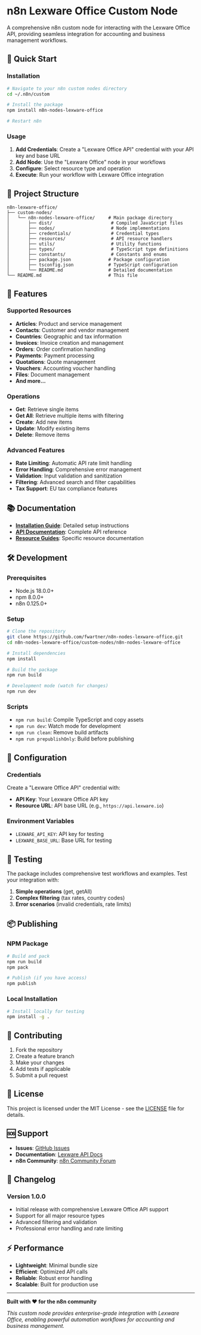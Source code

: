 # n8n Lexware Office Custom Node

A comprehensive n8n custom node for interacting with the Lexware Office API, providing seamless integration for accounting and business management workflows.

## 🚀 Quick Start

### Installation

```bash
# Navigate to your n8n custom nodes directory
cd ~/.n8n/custom

# Install the package
npm install n8n-nodes-lexware-office

# Restart n8n
```

### Usage

1. **Add Credentials**: Create a "Lexware Office API" credential with your API key and base URL
2. **Add Node**: Use the "Lexware Office" node in your workflows
3. **Configure**: Select resource type and operation
4. **Execute**: Run your workflow with Lexware Office integration

## 📁 Project Structure

```
n8n-lexware-office/
├── custom-nodes/
│   └── n8n-nodes-lexware-office/     # Main package directory
│       ├── dist/                      # Compiled JavaScript files
│       ├── nodes/                     # Node implementations
│       ├── credentials/               # Credential types
│       ├── resources/                 # API resource handlers
│       ├── utils/                     # Utility functions
│       ├── types/                     # TypeScript type definitions
│       ├── constants/                 # Constants and enums
│       ├── package.json              # Package configuration
│       ├── tsconfig.json             # TypeScript configuration
│       └── README.md                 # Detailed documentation
└── README.md                         # This file
```

## 🔧 Features

### Supported Resources

- **Articles**: Product and service management
- **Contacts**: Customer and vendor management
- **Countries**: Geographic and tax information
- **Invoices**: Invoice creation and management
- **Orders**: Order confirmation handling
- **Payments**: Payment processing
- **Quotations**: Quote management
- **Vouchers**: Accounting voucher handling
- **Files**: Document management
- **And more...**

### Operations

- **Get**: Retrieve single items
- **Get All**: Retrieve multiple items with filtering
- **Create**: Add new items
- **Update**: Modify existing items
- **Delete**: Remove items

### Advanced Features

- **Rate Limiting**: Automatic API rate limit handling
- **Error Handling**: Comprehensive error management
- **Validation**: Input validation and sanitization
- **Filtering**: Advanced search and filter capabilities
- **Tax Support**: EU tax compliance features

## 📚 Documentation

- **[Installation Guide](custom-nodes/n8n-nodes-lexware-office/INSTALLATION.md)**: Detailed setup instructions
- **[API Documentation](custom-nodes/n8n-nodes-lexware-office/README.md)**: Complete API reference
- **[Resource Guides](custom-nodes/n8n-nodes-lexware-office/CONTACT_RESOURCE_README.md)**: Specific resource documentation

## 🛠️ Development

### Prerequisites

- Node.js 18.0.0+
- npm 8.0.0+
- n8n 0.125.0+

### Setup

```bash
# Clone the repository
git clone https://github.com/fwartner/n8n-nodes-lexware-office.git
cd n8n-nodes-lexware-office/custom-nodes/n8n-nodes-lexware-office

# Install dependencies
npm install

# Build the package
npm run build

# Development mode (watch for changes)
npm run dev
```

### Scripts

- `npm run build`: Compile TypeScript and copy assets
- `npm run dev`: Watch mode for development
- `npm run clean`: Remove build artifacts
- `npm run prepublishOnly`: Build before publishing

## 🔑 Configuration

### Credentials

Create a "Lexware Office API" credential with:

- **API Key**: Your Lexware Office API key
- **Resource URL**: API base URL (e.g., `https://api.lexware.io`)

### Environment Variables

- `LEXWARE_API_KEY`: API key for testing
- `LEXWARE_BASE_URL`: Base URL for testing

## 🧪 Testing

The package includes comprehensive test workflows and examples. Test your integration with:

1. **Simple operations** (get, getAll)
2. **Complex filtering** (tax rates, country codes)
3. **Error scenarios** (invalid credentials, rate limits)

## 📦 Publishing

### NPM Package

```bash
# Build and pack
npm run build
npm pack

# Publish (if you have access)
npm publish
```

### Local Installation

```bash
# Install locally for testing
npm install -g .
```

## 🤝 Contributing

1. Fork the repository
2. Create a feature branch
3. Make your changes
4. Add tests if applicable
5. Submit a pull request

## 📄 License

This project is licensed under the MIT License - see the [LICENSE](custom-nodes/n8n-nodes-lexware-office/LICENSE) file for details.

## 🆘 Support

- **Issues**: [GitHub Issues](https://github.com/fwartner/n8n-nodes-lexware-office/issues)
- **Documentation**: [Lexware API Docs](https://developers.lexware.io/docs/)
- **n8n Community**: [n8n Community Forum](https://community.n8n.io/)

## 🔄 Changelog

### Version 1.0.0
- Initial release with comprehensive Lexware Office API support
- Support for all major resource types
- Advanced filtering and validation
- Professional error handling and rate limiting

## ⚡ Performance

- **Lightweight**: Minimal bundle size
- **Efficient**: Optimized API calls
- **Reliable**: Robust error handling
- **Scalable**: Built for production use

---

**Built with ❤️ for the n8n community**

*This custom node provides enterprise-grade integration with Lexware Office, enabling powerful automation workflows for accounting and business management.*
